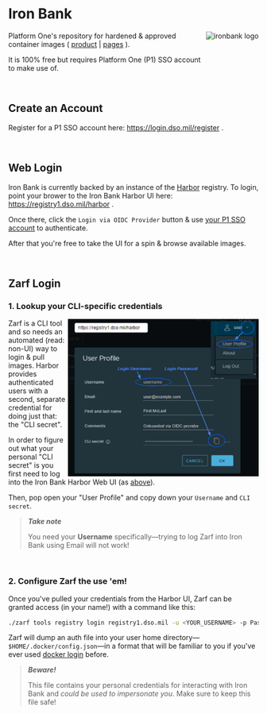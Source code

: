 # Iron Bank

<a href="https://p1.dso.mil/#/products/iron-bank/">
  <img align="right" alt="ironbank logo" src="https://p1.dso.mil/img/Iron_Bank_Logo_LIGHT.468ac210.png" height="128" />
</a>

Platform One's repository for hardened & approved container images ( [product](https://p1.dso.mil/#/products/iron-bank/) | [pages](https://ironbank.dso.mil/) ).

It is 100% free but requires Platform One (P1) SSO account to make use of.

&nbsp;

## Create an Account

Register for a P1 SSO account here: https://login.dso.mil/register .

&nbsp;


## Web Login

Iron Bank is currently backed by an instance of the [Harbor](https://goharbor.io) registry.  To login, point your brower to the Iron Bank Harbor UI here: https://registry1.dso.mil/harbor .

Once there, click the `Login via OIDC Provider` button & use [your P1 SSO account](#create-an-account) to authenticate.

After that you're free to take the UI for a spin & browse available images.

&nbsp;


## Zarf Login

### 1. Lookup your CLI-specific credentials

<img align="right" alt="harbor credentials" src="../.images/harbor-credentials.png" width="384" />

Zarf is a CLI tool and so needs an automated (read: non-UI) way to login & pull images. Harbor provides authenticated users with a second, separate credential for doing just that: the "CLI secret".

In order to figure out what your personal "CLI secret" is you first need to log into the Iron Bank Harbor Web UI (as [above](#web-login)).

Then, pop open your "User Profile" and copy down your `Username` and `CLI secret`.

> _**Take note**_
>
> You need your **Username** specifically&mdash;trying to log Zarf into Iron Bank using Email will not work!

&nbsp;

### 2. Configure Zarf the use 'em!

Once you've pulled your credentials from the Harbor UI, Zarf can be granted access (in your name!) with a command like this:

```sh
./zarf tools registry login registry1.dso.mil -u <YOUR_USERNAME> -p Password: <YOUR_CLI_SECRET>
```

Zarf will dump an auth file into your user home directory&mdash;`$HOME/.docker/config.json`&mdash;in a format that will be familiar to you if you've ever used [docker login](https://docs.docker.com/engine/reference/commandline/login/) before.

> _**Beware!**_
>
> This file contains your personal credentials for interacting with Iron Bank and _could be used to impersonate you_.  Make sure to keep this file safe!
